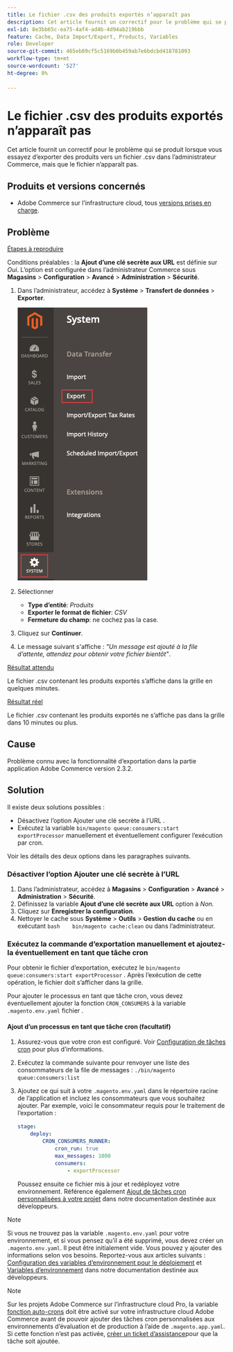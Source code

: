 ```yaml
---
title: Le fichier .csv des produits exportés n’apparaît pas
description: Cet article fournit un correctif pour le problème qui se produit lorsque vous essayez d’exporter des produits vers un fichier .csv dans l’administrateur Commerce, mais que le fichier n’apparaît pas.
exl-id: 8e3bb65c-ea75-4af4-ad4b-4d94ab219bbb
feature: Cache, Data Import/Export, Products, Variables
role: Developer
source-git-commit: 465eb89cf5c5169b0b459ab7e6bdcbd418781093
workflow-type: tm+mt
source-wordcount: '527'
ht-degree: 0%

---
```


# Le fichier .csv des produits exportés n’apparaît pas

Cet article fournit un correctif pour le problème qui se produit lorsque vous essayez d’exporter des produits vers un fichier .csv dans l’administrateur Commerce, mais que le fichier n’apparaît pas.

## Produits et versions concernés

* Adobe Commerce sur l’infrastructure cloud, tous [versions prises en charge](https://magento.com/sites/default/files/magento-software-lifecycle-policy.pdf).

## Problème

<u>Étapes à reproduire</u>

Conditions préalables : la **Ajout d’une clé secrète aux URL** est définie sur *Oui*. L’option est configurée dans l’administrateur Commerce sous **Magasins** > **Configuration** > **Avancé** > **Administration** > **Sécurité**.

1. Dans l’administrateur, accédez à **Système** > **Transfert de données** > **Exporter**.

   ![magento_export_products_2.3.4.png](assets/magento_export_products_2.3.4.png)

1. Sélectionner
   * **Type d’entité**: *Produits*
   * **Exporter le format de fichier**: *CSV*
   * **Fermeture du champ**: ne cochez pas la case.
1. Cliquez sur **Continuer**.
1. Le message suivant s&#39;affiche : *&quot;Un message est ajouté à la file d’attente, attendez pour obtenir votre fichier bientôt&quot;*.

<u>Résultat attendu</u>

Le fichier .csv contenant les produits exportés s’affiche dans la grille en quelques minutes.

<u>Résultat réel</u>

Le fichier .csv contenant les produits exportés ne s’affiche pas dans la grille dans 10 minutes ou plus.

## Cause

Problème connu avec la fonctionnalité d’exportation dans la partie application Adobe Commerce version 2.3.2.

## Solution

Il existe deux solutions possibles :

* Désactivez l’option Ajouter une clé secrète à l’URL .
* Exécutez la variable `bin/magento queue:consumers:start exportProcessor` manuellement et éventuellement configurer l’exécution par cron.

Voir les détails des deux options dans les paragraphes suivants.

### Désactiver l’option Ajouter une clé secrète à l’URL

1. Dans l’administrateur, accédez à **Magasins** > **Configuration** > **Avancé** > **Administration** > **Sécurité**.
1. Définissez la variable **Ajout d’une clé secrète aux URL** option à *Non.*
1. Cliquez sur **Enregistrer la configuration**.
1. Nettoyer le cache sous **Système** > **Outils** > **Gestion du cache** ou en exécutant    ```bash    bin/magento cache:clean``` ou dans l’administrateur.

### Exécutez la commande d’exportation manuellement et ajoutez-la éventuellement en tant que tâche cron

Pour obtenir le fichier d’exportation, exécutez le `bin/magento queue:consumers:start exportProcessor` . Après l’exécution de cette opération, le fichier doit s’afficher dans la grille.


Pour ajouter le processus en tant que tâche cron, vous devez éventuellement ajouter la fonction `CRON_CONSUMERS` à la variable `.magento.env.yaml` fichier .

#### Ajout d’un processus en tant que tâche cron (facultatif)

1. Assurez-vous que votre cron est configuré. Voir [Configuration de tâches cron](/docs/commerce-cloud-service/user-guide/configure/app/properties/crons-property.html) pour plus d’informations.
1. Exécutez la commande suivante pour renvoyer une liste des consommateurs de la file de messages :     `./bin/magento queue:consumers:list`
1. Ajoutez ce qui suit à votre `.magento.env.yaml` dans le répertoire racine de l’application et incluez les consommateurs que vous souhaitez ajouter. Par exemple, voici le consommateur requis pour le traitement de l’exportation :

   ```yaml
   stage:
       deploy:
           CRON_CONSUMERS_RUNNER:
               cron_run: true
               max_messages: 1000
               consumers:
                   - exportProcessor
   ```

   Poussez ensuite ce fichier mis à jour et redéployez votre environnement. Référence également [Ajout de tâches cron personnalisées à votre projet](/docs/commerce-cloud-service/user-guide/configure/app/properties/crons-property.html#add-custom-cron-jobs-to-your-project) dans notre documentation destinée aux développeurs.

>[!NOTE]
>
>Si vous ne trouvez pas la variable `.magento.env.yaml` pour votre environnement, et si vous pensez qu’il a été supprimé, vous devez créer un `.magento.env.yaml`. Il peut être initialement vide. Vous pouvez y ajouter des informations selon vos besoins. Reportez-vous aux articles suivants : [Configuration des variables d’environnement pour le déploiement](/docs/commerce-cloud-service/user-guide/configure/env/configure-env-yaml.html) et [Variables d’environnement](/docs/commerce-cloud-service/user-guide/configure/env/stage/variables-intro.html) dans notre documentation destinée aux développeurs.

>[!NOTE]
>
>Sur les projets Adobe Commerce sur l’infrastructure cloud Pro, la variable [fonction auto-crons](/docs/commerce-cloud-service/user-guide/configure/app/properties/crons-property.html?lang=en#crontab) doit être activé sur votre infrastructure cloud Adobe Commerce avant de pouvoir ajouter des tâches cron personnalisées aux environnements d’évaluation et de production à l’aide de `.magento.app.yaml`. Si cette fonction n’est pas activée, [créer un ticket d’assistance](/help/help-center-guide/help-center/magento-help-center-user-guide.md#submit-ticket)pour que la tâche soit ajoutée.
